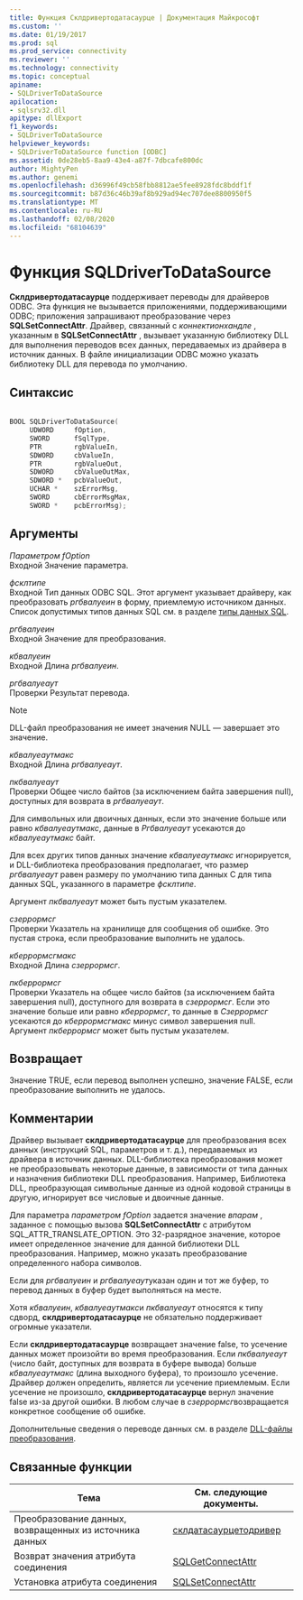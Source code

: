 ```yaml
---
title: Функция Склдривертодатасаурце | Документация Майкрософт
ms.custom: ''
ms.date: 01/19/2017
ms.prod: sql
ms.prod_service: connectivity
ms.reviewer: ''
ms.technology: connectivity
ms.topic: conceptual
apiname:
- SQLDriverToDataSource
apilocation:
- sqlsrv32.dll
apitype: dllExport
f1_keywords:
- SQLDriverToDataSource
helpviewer_keywords:
- SQLDriverToDataSource function [ODBC]
ms.assetid: 0de28eb5-8aa9-43e4-a87f-7dbcafe800dc
author: MightyPen
ms.author: genemi
ms.openlocfilehash: d36996f49cb58fbb8812ae5fee8928fdc8bddf1f
ms.sourcegitcommit: b87d36c46b39af8b929ad94ec707dee8800950f5
ms.translationtype: MT
ms.contentlocale: ru-RU
ms.lasthandoff: 02/08/2020
ms.locfileid: "68104639"
---
```

# <a name="sqldrivertodatasource-function"></a>Функция SQLDriverToDataSource
**Склдривертодатасаурце** поддерживает переводы для драйверов ODBC. Эта функция не вызывается приложениями, поддерживающими ODBC; приложения запрашивают преобразование через **SQLSetConnectAttr**. Драйвер, связанный с *коннектионхандле* , указанным в **SQLSetConnectAttr** , вызывает указанную библиотеку DLL для выполнения переводов всех данных, передаваемых из драйвера в источник данных. В файле инициализации ODBC можно указать библиотеку DLL для перевода по умолчанию.  
  
## <a name="syntax"></a>Синтаксис  
  
```cpp  
  
BOOL SQLDriverToDataSource(  
     UDWORD     fOption,  
     SWORD      fSqlType,  
     PTR        rgbValueIn,  
     SDWORD     cbValueIn,  
     PTR        rgbValueOut,  
     SDWORD     cbValueOutMax,  
     SDWORD *   pcbValueOut,  
     UCHAR *    szErrorMsg,  
     SWORD      cbErrorMsgMax,  
     SWORD *    pcbErrorMsg);  
```  
  
## <a name="arguments"></a>Аргументы  
 *Параметром fOption*  
 Входной Значение параметра.  
  
 *фсклтипе*  
 Входной Тип данных ODBC SQL. Этот аргумент указывает драйверу, как преобразовать *ргбвалуеин* в форму, приемлемую источником данных. Список допустимых типов данных SQL см. в разделе [типы данных SQL](../../../odbc/reference/appendixes/sql-data-types.md).  
  
 *ргбвалуеин*  
 Входной Значение для преобразования.  
  
 *кбвалуеин*  
 Входной Длина *ргбвалуеин*.  
  
 *ргбвалуеаут*  
 Проверки Результат перевода.  
  
> [!NOTE]  
>  DLL-файл преобразования не имеет значения NULL — завершает это значение.  
  
 *кбвалуеаутмакс*  
 Входной Длина *ргбвалуеаут*.  
  
 *пкбвалуеаут*  
 Проверки Общее число байтов (за исключением байта завершения null), доступных для возврата в *ргбвалуеаут*.  
  
 Для символьных или двоичных данных, если это значение больше или равно *кбвалуеаутмакс*, данные в *Ргбвалуеаут* усекаются до *кбвалуеаутмакс* байт.  
  
 Для всех других типов данных значение *кбвалуеаутмакс* игнорируется, и DLL-библиотека преобразования предполагает, что размер *ргбвалуеаут* равен размеру по умолчанию типа данных C для типа данных SQL, указанного в параметре *фсклтипе*.  
  
 Аргумент *пкбвалуеаут* может быть пустым указателем.  
  
 *сзеррормсг*  
 Проверки Указатель на хранилище для сообщения об ошибке. Это пустая строка, если преобразование выполнить не удалось.  
  
 *кберрормсгмакс*  
 Входной Длина *сзеррормсг*.  
  
 *пкберрормсг*  
 Проверки Указатель на общее число байтов (за исключением байта завершения null), доступного для возврата в *сзеррормсг*. Если это значение больше или равно *кберрормсг*, то данные в *Сзеррормсг* усекаются до *кберрормсгмакс* минус символ завершения null. Аргумент *пкберрормсг* может быть пустым указателем.  
  
## <a name="returns"></a>Возвращает  
 Значение TRUE, если перевод выполнен успешно, значение FALSE, если преобразование выполнить не удалось.  
  
## <a name="comments"></a>Комментарии  
 Драйвер вызывает **склдривертодатасаурце** для преобразования всех данных (инструкций SQL, параметров и т. д.), передаваемых из драйвера в источник данных. DLL-библиотека преобразования может не преобразовывать некоторые данные, в зависимости от типа данных и назначения библиотеки DLL преобразования. Например, Библиотека DLL, преобразующая символьные данные из одной кодовой страницы в другую, игнорирует все числовые и двоичные данные.  
  
 Для параметра *параметром fOption* задается значение *впарам* , заданное с помощью вызова **SQLSetConnectAttr** с атрибутом SQL_ATTR_TRANSLATE_OPTION. Это 32-разрядное значение, которое имеет определенное значение для данной библиотеки DLL преобразования. Например, можно указать преобразование определенного набора символов.  
  
 Если для *ргбвалуеин* и *ргбвалуеаут*указан один и тот же буфер, то перевод данных в буфер будет выполняться на месте.  
  
 Хотя *кбвалуеин*, *кбвалуеаутмакс*и *пкбвалуеаут* относятся к типу сдворд, **склдривертодатасаурце** не обязательно поддерживает огромные указатели.  
  
 Если **склдривертодатасаурце** возвращает значение false, то усечение данных может произойти во время преобразования. Если *пкбвалуеаут* (число байт, доступных для возврата в буфере вывода) больше *кбвалуеаутмакс* (длина выходного буфера), то произошло усечение. Драйвер должен определить, является ли усечение приемлемым. Если усечение не произошло, **склдривертодатасаурце** вернул значение false из-за другой ошибки. В любом случае в *сзеррормсг*возвращается конкретное сообщение об ошибке.  
  
 Дополнительные сведения о переводе данных см. в разделе [DLL-файлы преобразования](../../../odbc/reference/develop-app/translation-dlls.md).  
  
## <a name="related-functions"></a>Связанные функции  
  
|Тема|См. следующие документы.|  
|---------------------------|---------|  
|Преобразование данных, возвращенных из источника данных|[склдатасаурцетодривер](../../../odbc/reference/syntax/sqldatasourcetodriver-function.md)|  
|Возврат значения атрибута соединения|[SQLGetConnectAttr](../../../odbc/reference/syntax/sqlgetconnectattr-function.md)|  
|Установка атрибута соединения|[SQLSetConnectAttr](../../../odbc/reference/syntax/sqlsetconnectattr-function.md)|
